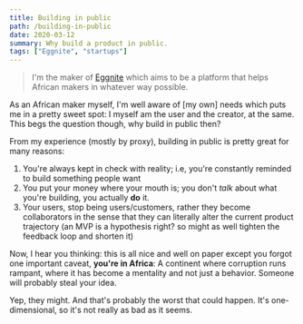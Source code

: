 ```yaml
---
title: Building in public
path: /building-in-public
date: 2020-03-12
summary: Why build a product in public.
tags: ["Eggnite", "startups"]
---
```


> I'm the maker of [Eggnite](https://eggnite.xyz) which aims to be a platform that helps African makers in whatever way possible.

As an African maker myself, I'm well aware of [my own] needs which puts me in a pretty sweet spot: I myself am the user and the creator, at the same. This begs the question though, why build in public then?

From my experience (mostly by proxy), building in public is pretty great for many reasons:

1. You're always kept in check with reality; i.e, you're constantly reminded to build something people want
2. You put your money where your mouth is; you don't _talk_ about what you're building, you actually **do** it.
3. Your users, stop being users/customers, rather they become collaborators in the sense that they can literally alter the current product trajectory (an MVP is a hypothesis right? so might as well tighten the feedback loop and shorten it)

Now, I hear you thinking: this is all nice and well on paper except you forgot one important caveat, **you're in Africa**: A continent where corruption runs rampant, where it has become a mentality and not just a behavior. Someone will probably steal your idea.

Yep, they might. And that's probably the worst that could happen. It's one-dimensional, so it's not really as bad as it seems.
